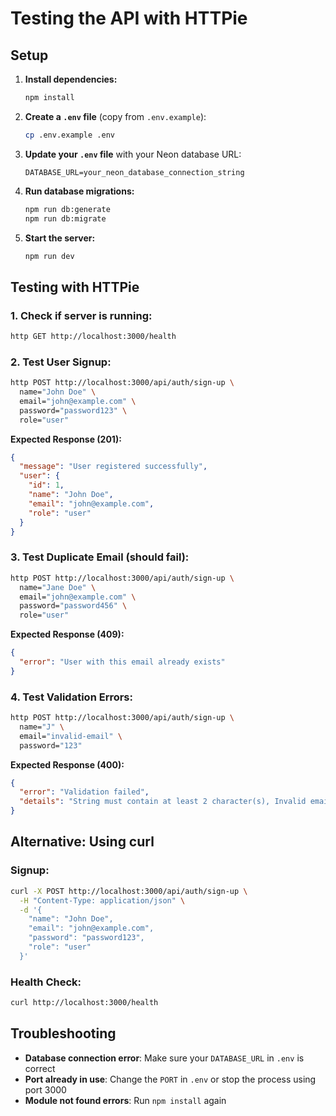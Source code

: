 # Testing the API with HTTPie

## Setup

1. **Install dependencies:**
   ```bash
   npm install
   ```

2. **Create a `.env` file** (copy from `.env.example`):
   ```bash
   cp .env.example .env
   ```

3. **Update your `.env` file** with your Neon database URL:
   ```
   DATABASE_URL=your_neon_database_connection_string
   ```

4. **Run database migrations:**
   ```bash
   npm run db:generate
   npm run db:migrate
   ```

5. **Start the server:**
   ```bash
   npm run dev
   ```

## Testing with HTTPie

### 1. Check if server is running:
```bash
http GET http://localhost:3000/health
```

### 2. Test User Signup:
```bash
http POST http://localhost:3000/api/auth/sign-up \
  name="John Doe" \
  email="john@example.com" \
  password="password123" \
  role="user"
```

**Expected Response (201):**
```json
{
  "message": "User registered successfully",
  "user": {
    "id": 1,
    "name": "John Doe",
    "email": "john@example.com",
    "role": "user"
  }
}
```

### 3. Test Duplicate Email (should fail):
```bash
http POST http://localhost:3000/api/auth/sign-up \
  name="Jane Doe" \
  email="john@example.com" \
  password="password456" \
  role="user"
```

**Expected Response (409):**
```json
{
  "error": "User with this email already exists"
}
```

### 4. Test Validation Errors:
```bash
http POST http://localhost:3000/api/auth/sign-up \
  name="J" \
  email="invalid-email" \
  password="123"
```

**Expected Response (400):**
```json
{
  "error": "Validation failed",
  "details": "String must contain at least 2 character(s), Invalid email, String must contain at least 6 character(s)"
}
```

## Alternative: Using curl

### Signup:
```bash
curl -X POST http://localhost:3000/api/auth/sign-up \
  -H "Content-Type: application/json" \
  -d '{
    "name": "John Doe",
    "email": "john@example.com",
    "password": "password123",
    "role": "user"
  }'
```

### Health Check:
```bash
curl http://localhost:3000/health
```

## Troubleshooting

- **Database connection error**: Make sure your `DATABASE_URL` in `.env` is correct
- **Port already in use**: Change the `PORT` in `.env` or stop the process using port 3000
- **Module not found errors**: Run `npm install` again
